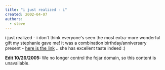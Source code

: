 ```yaml
---
title: "i just realized - i"
created: 2002-04-07
authors: 
  - steve
---
```


i just realized - i don't think everyone's seen the most extra-more wonderful gift my stephanie gave me! it was a combination birthday/anniversary present - [here is the link](http://fojar.com/~steve/pics/gift) .. she has excellent taste indeed :)

**Edit 10/26/2005:** We no longer control the fojar domain, so this content is unavailable.
